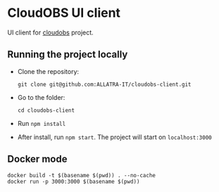 # CloudOBS UI client

UI client for [cloudobs](https://github.com/ALLATRA-IT/cloudobs) project.

## Running the project locally

- Clone the repository:

  `git clone git@github.com:ALLATRA-IT/cloudobs-client.git`


- Go to the folder:

  `cd cloudobs-client`

- Run `npm install`

- After install, run `npm start`. The project will start on `localhost:3000`

## Docker mode
```
docker build -t $(basename $(pwd)) . --no-cache
docker run -p 3000:3000 $(basename $(pwd))
```
